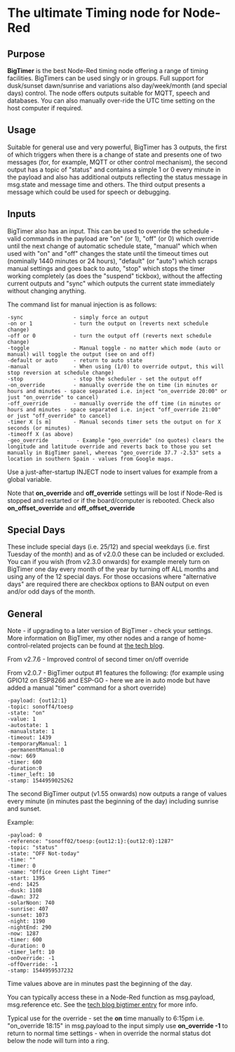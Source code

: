 # The ultimate Timing node for Node-Red

## Purpose
**BigTimer** is the best Node-Red timing node offering a range of timing facilities. BigTimers can be used singly or in groups. Full support for dusk/sunset dawn/sunrise and variations also day/week/month (and special days) control. The node offers outputs suitable for MQTT, speech and databases. You can also manually over-ride the UTC time setting on the host computer if required.

## Usage
Suitable for general use and very powerful, BigTimer has 3 outputs, the first of which triggers when there is a change of state and presents one of two messages (for, for example, MQTT or other control mechanism), the second output has a topic of "status" and contains a simple 1 or 0 every minute in the payload and also has additional outputs reflecting the status message in msg.state and message time and others. The third output presents a message which could be used for speech or debugging. 

## Inputs
BigTimer also has an input. This can be used to override the schedule - valid commands in the payload are "on" (or 1), "off" (or 0) which override until the next change of automatic schedule state, "manual" which when used with "on" and "off" changes the state until the timeout times out (nominally 1440 minutes or 24 hours), "default" (or "auto") which scraps manual settings and goes back to auto, "stop" which stops the timer working completely (as does the "suspend" tickbox), without the affecting current outputs and "sync" which outputs the current state immediately without changing anything.

The command list for manual injection is as follows:

	-sync                - simply force an output
	-on or 1             - turn the output on (reverts next schedule change)
	-off or 0            - turn the output off (reverts next schedule change)
	-toggle              - Manual toggle - no matter which mode (auto or manual) will toggle the output (see on and off)
	-default or auto     - return to auto state
	-manual              - When using (1/0) to override output, this will stop reversion at schedule change)
	-stop                - stop the scheduler - set the output off
	-on_override         - manually override the on time (in minutes or hours and minutes - space separated i.e. inject "on_override 20:00" or just "on_override" to cancel)
	-off_override        - manually override the off time (in minutes or hours and minutes - space separated i.e. inject "off_override 21:00" or just "off_override" to cancel)
	-timer X [s m]       - Manual seconds timer sets the output on for X seconds (or minutes)
	-timeoff X (as above)
	-geo_override         - Example "geo_override" (no quotes) clears the longitude and latitude override and reverts back to those you set manually in BigTimer panel, whereas "geo_override 37.7 -2.53" sets a location in southern Spain - values from Google maps. 
 
Use a just-after-startup INJECT node to insert values for example from a global variable. 

Note that **on_override** and **off_override** settings will be lost if Node-Red is stopped and restarted or if the board/computer is rebooted.
Check also **on_offset_override** and **off_offset_override**

## Special Days
These include special days (i.e. 25/12) and special weekdays (i.e. first Tuesday of the month) and as of v2.0.0 these can be included or excluded.
You can if you wish (from v2.3.0 onwards) for example merely turn on BigTimer one day every month of the year by turning off ALL months and using any of the 12 special days.
For those occasions where "alternative days" are required there are checkbox options to BAN output on even and/or odd days of the month.

## General
Note - if upgrading to a later version of BigTimer - check your settings. More information on BigTimer, my other nodes and a range of home-control-related projects can be found at [the tech blog](https://tech.scargill.net).


From v2.7.6 - Improved control of second timer on/off override
 
From v2.0.7 - BigTimer output #1 features the following: (for example using GPIO12 on ESP8266 and ESP-GO - here we are in auto mode but have added a manual "timer" command for a short override)

	-payload: {out12:1}
	-topic: sonoff4/toesp
	-state: "on"
	-value: 1
	-autostate: 1
	-manualstate: 1
	-timeout: 1439
	-temporaryManual: 1
	-permanentManual:0
	-now: 669
	-timer: 600
	-duration:0
	-timer_left: 10
	-stamp: 1544959025262

The second BigTimer output (v1.55 onwards) now outputs a range of values every minute (in minutes past the beginning of the day) including sunrise and sunset. 

Example:

	-payload: 0
	-reference: "sonoff02/toesp:{out12:1}:{out12:0}:1287"
	-topic: "status"
	-state: "OFF Not-today"
	-time: ""
	-timer: 0
	-name: "Office Green Light Timer"
	-start: 1395
	-end: 1425
	-dusk: 1108
	-dawn: 372
	-solarNoon: 740
	-sunrise: 407
	-sunset: 1073
	-night: 1190
	-nightEnd: 290
	-now: 1287
	-timer: 600
	-duration: 0
	-timer_left: 10
	-onOverride: -1
	-offOverride: -1
	-stamp: 1544959537232

Time values above are in minutes past the beginning of the day.

You can typically access these in a Node-Red function as msg.payload, msg.reference etc. See the [tech blog bigtimer entry](https://tech.scargill.net/big-timer) for more info.

Typical use for the override - set the **on** time manually to 6:15pm i.e. "on_override 18:15" in msg.payload to the input simply use **on_override -1** to return to normal time settings - when in override the normal status dot below the node will turn into a ring.
